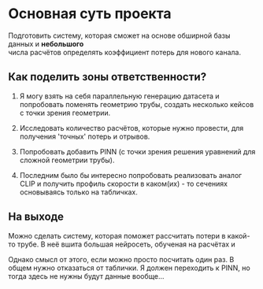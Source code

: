 # Основная суть проекта

Подготовить систему, которая сможет на основе обширной базы данных и **небольшого**  
числа расчётов определять коэффициент потерь для нового канала.

## Как поделить зоны ответственности?
1. Я могу взять на себя параллельную генерацию датасета и попробовать поменять геометрию трубы, создать несколько кейсов с точки зрения геометрии.

2. Исследовать количество расчётов, которые нужно провести, для получения 'точных' потерь и отрывов.

3. Попробовать добавить PINN (с точки зрения решения уравнений для сложной геометрии трубы).

4. Последним было бы интересно попробовать реализовать аналог CLIP и получить профиль скорости в каком(их) - то сечениях основываясь только на табличках.

## На выходе
Можно сделать систему, которая поможет рассчитать потери в какой-то трубе. В неё вшита большая нейросеть, обученая на расчётах и 

Однако смысл от этого, если можно просто посчитать один раз.
В общем нужно отказаться от таблички.
Я должен переходить к PINN, но тогда здесь не нужны будут данные вообще...